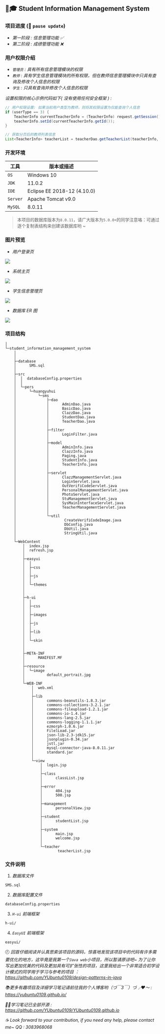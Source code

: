 ## :school::mortar_board: Student Information Management System


### 项目进度 (:speech_balloon: `pause update`)
- *第一阶段 : 信息管理功能 :white_check_mark:*
- *第二阶段 : 成绩管理功能 :x:*


### 用户权限介绍
- *`管理员` : 具有所有信息管理模块的权限*
- *`教师` : 具有学生信息管理模块的所有权限，但在教师信息管理模块中只具有查询及修改个人信息的权限*
- *`学生` : 只具有查询并修改个人信息的权限*

*设置权限的核心示例代码如下( 没有使用任何安全框架 ) :*
```java
// 用户权限设置: 如果当前用户类型为教师，则将其权限设置为仅能查询个人信息
if (userType == 3) {
    TeacherInfo currentTeacherInfo = (TeacherInfo) request.getSession().getAttribute("userInfo");
	teacherInfo.setId(currentTeacherInfo.getId());
}

// 获取分页后的教师列表信息
List<TeacherInfo> teacherList = teacherDao.getTeacherList(teacherInfo, new Paging(currentPage, pageSize));
```


### 开发环境
| 工具     | 版本或描述                   |    
| -------  | --------------------------- |    
| `OS`     | Windows 10                  | 
| `JDK`    | 11.0.2                      |    
| `IDE`    | Eclipse EE 2018-12 (4.10.0) |    
| `Server` | Apache Tomcat v9.0          |    
| `MySQL`  | 8.0.11                      |

> 本项目的数据库版本为`8.0.11`，请广大版本为`5.0.0+`的同学注意咯：可通过逐个复制表结构来创建该数据库哟 ~


### 图片预览
- *用户登录页*

![](https://raw.githubusercontent.com/YUbuntu0109/Student-Information-Management-System/master/demonstration_picture/Student_Information_Management_System01-LoginInterface.PNG)

- *系统主页*

![](https://raw.githubusercontent.com/YUbuntu0109/Student-Information-Management-System/master/demonstration_picture/Student_Information_Management_System01-MainInterface.PNG)

- *学生信息管理页*

![](https://raw.githubusercontent.com/YUbuntu0109/Student-Information-Management-System/master/demonstration_picture/Student_Information_Management_System01-StudentInfoInterface.PNG)

- *数据库 ER 图*

![](https://raw.githubusercontent.com/YUbuntu0109/Student-Information-Management-System/master/demonstration_picture/sms_er.png)


### 项目结构
```
│
└─student_information_management_system
    │       
    │                                                                                       
    ├─database
    │      SMS.sql
    │
    ├─src
    │  │  databaseConfig.properties
    │  │
    │  └─pers
    │      └─huangyuhui
    │          └─sms
    │              ├─dao
    │              │      AdminDao.java
    │              │      BasicDao.java
    │              │      ClazzDao.java
    │              │      StudentDao.java
    │              │      TeacherDao.java
    │              │
    │              ├─filter
    │              │      LoginFilter.java
    │              │
    │              ├─model
    │              │      AdminInfo.java
    │              │      ClazzInfo.java
    │              │      Paging.java
    │              │      StudentInfo.java
    │              │      TeacherInfo.java
    │              │
    │              ├─servlet
    │              │      ClazzManagementServlet.java
    │              │      LoginServlet.java
    │              │      OutVerifiCodeServlet.java
    │              │      PersonalManagementServlet.java
    │              │      PhotoServlet.java
    │              │      StuManagementServlet.java
    │              │      SysMainInterfaceServlet.java
    │              │      TeacherManagementServlet.java
    │              │
    │              └─util
    │                      CreateVerifiCodeImage.java
    │                      DbConfig.java
    │                      DbUtil.java
    │                      StringUtil.java
    │
    └─WebContent
        │  index.jsp
        │  refresh.jsp
        │
        ├─easyui
        │  │
        │  ├─css       
        │  │
        │  ├─js
        │  │     
        │  └─themes
        │      
        │
        ├─h-ui
        │  │
        │  ├─css
        │  │      
        │  ├─images
        │  │
        │  ├─js
        │  │       
        │  ├─lib
        │  │
        │  └─skin
        │     
        │
        ├─META-INF
        │      MANIFEST.MF
        │
        ├─resource
        │  └─image
        │          default_portrait.jpg
        │
        └─WEB-INF
            │  web.xml
            │
            ├─lib
            │      commons-beanutils-1.8.3.jar
            │      commons-collections-3.2.1.jar
            │      commons-fileupload-1.2.1.jar
            │      commons-io-1.4.jar
            │      commons-lang-2.5.jar
            │      commons-logging-1.1.1.jar
            │      ezmorph-1.0.6.jar
            │      FilelLoad.jar
            │      json-lib-2.3-jdk15.jar
            │      jsonplugin-0.34.jar
            │      jstl.jar
            │      mysql-connector-java-8.0.11.jar
            │      standard.jar
            │
            └─view
                │  login.jsp
                │
                ├─class
                │      classList.jsp
                │
                ├─error
                │      404.jsp
                │      500.jsp
                │
                ├─management
                │      personalView.jsp
                │
                ├─student
                │      studentList.jsp
                │
                ├─system
                │      main.jsp
                │      welcome.jsp
                │
                └─teacher
                        teacherList.jsp
```


### 文件说明
1. *数据库文件*
```
SMS.sql
```

2. *数据库配置文件*
```
databaseConfig.properties
```

3. *`H-ui` 前端框架*
```
h-ui/
```

4. *`EasyUI` 前端框架*
```
easyui/
```


:clock8: *回首仔细阅读并认真思索该项目的源码，惊喜地发现该项目中的代码有许多需要优化的地方，这毕竟是我第一个`Java web`小项目，所以暂请原谅吧~ 为了让你写出更加优美的代码及更加具有可扩张性的项目，这里我给出一个非常适合初学设计模式的同学用于学习与参考的项目 ：https://github.com/YUbuntu0109/design-patterns-in-java*



*:books:更多有趣项目及详细学习笔记请前往我的个人博客哟（づ￣3￣）づ╭❤～ : https://yubuntu0109.github.io/*

*👩‍💻学习笔记已全部开源 : https://github.com/YUbuntu0109/YUbuntu0109.github.io*
 
*:coffee: Look forward to your contribution, if you need any help, please contact me~ QQ : 3083968068*
